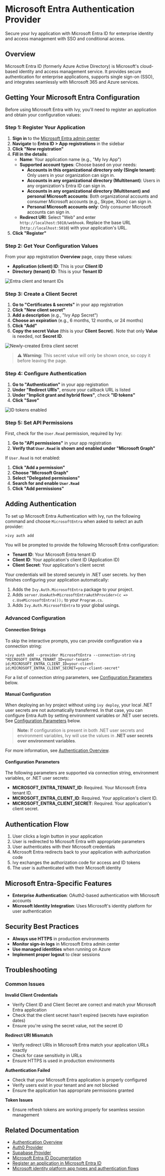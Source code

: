 # Microsoft Entra Authentication Provider

<Ingress>
Secure your Ivy application with Microsoft Entra ID for enterprise identity and access management with SSO and conditional access.
</Ingress>

## Overview

Microsoft Entra ID (formerly Azure Active Directory) is Microsoft's cloud-based identity and access management service. It provides secure authentication for enterprise applications, supports single sign-on (SSO), and integrates seamlessly with Microsoft 365 and Azure services.

## Getting Your Microsoft Entra Configuration

Before using Microsoft Entra with Ivy, you'll need to register an application and obtain your configuration values:

### Step 1: Register Your Application

1. **Sign in** to the [Microsoft Entra admin center](https://entra.microsoft.com)
2. **Navigate** to **Entra ID > App registrations** in the sidebar
3. **Click "New registration"**
4. **Fill in the details**:
   - **Name**: Your application name (e.g., "My Ivy App")
   - **Supported account types**: Choose based on your needs:
     - **Accounts in this organizational directory only (Single tenant)**: Only users in your organization can sign in.
     - **Accounts in any organizational directory (Multitenant)**: Users in any organization's Entra ID can sign in.
     - **Accounts in any organizational directory (Multitenant) and personal Microsoft accounts**: Both organizational accounts and consumer Microsoft accounts (e.g., Skype, Xbox) can sign in.
     - **Personal Microsoft accounts only**: Only consumer Microsoft accounts can sign in.
   - **Redirect URI**: Select "Web" and enter `http://localhost:5010/webhook`. Replace the base URL (`http://localhost:5010`) with your application's URL.
5. **Click "Register"**

### Step 2: Get Your Configuration Values

From your app registration **Overview** page, copy these values:

- **Application (client) ID**: This is your **Client ID**
- **Directory (tenant) ID**: This is your **Tenant ID**

![Entra client and tenant IDs](assets/entra_client_and_tenant_ids.webp "Entra client and tenant IDs")

### Step 3: Create a Client Secret

1. **Go to "Certificates & secrets"** in your app registration
2. **Click "New client secret"**
3. **Add a description** (e.g., "Ivy App Secret")
4. **Choose an expiration** (e.g., 6 months, 12 months, or 24 months)
5. **Click "Add"**
6. **Copy the secret Value** (this is your **Client Secret**). Note that only **Value** is needed, not **Secret ID**.

![Newly-created Entra client secret](assets/entra_client_secret.webp "Newly-created Entra client secret")

> ⚠️ **Warning:** This secret value will only be shown once, so copy it before leaving the page.

### Step 4: Configure Authentication

1. **Go to "Authentication"** in your app registration
2. **Under "Redirect URIs"**, ensure your callback URL is listed
3. **Under "Implicit grant and hybrid flows"**, check **"ID tokens"**
4. **Click "Save"**

![ID tokens enabled](assets/entra_id_tokens_enabled.webp "ID tokens enabled")

### Step 5: Set API Permissions

First, check for the `User.Read` permission, required by Ivy:
1. **Go to "API permissions"** in your app registration
2. **Verify that `User.Read` is shown and enabled under "Microsoft Graph"**

If `User.Read` is not enabled:
1. **Click "Add a permission"**
2. **Choose "Microsoft Graph"**
3. **Select "Delegated permissions"**
4. **Search for and enable `User.Read`**
5. **Click "Add permissions"**

## Adding Authentication

To set up Microsoft Entra Authentication with Ivy, run the following command and choose `MicrosoftEntra` when asked to select an auth provider:

```terminal
>ivy auth add
```

You will be prompted to provide the following Microsoft Entra configuration:

- **Tenant ID**: Your Microsoft Entra tenant ID
- **Client ID**: Your application's client ID (Application ID)
- **Client Secret**: Your application's client secret

Your credentials will be stored securely in .NET user secrets. Ivy then finishes configuring your application automatically:

1. Adds the `Ivy.Auth.MicrosoftEntra` package to your project.
2. Adds `server.UseAuth<MicrosoftEntraAuthProvider>(c => c.UseMicrosoftEntra());` to your `Program.cs`.
3. Adds `Ivy.Auth.MicrosoftEntra` to your global usings.

### Advanced Configuration

#### Connection Strings

To skip the interactive prompts, you can provide configuration via a connection string:

```terminal
>ivy auth add --provider MicrosoftEntra --connection-string "MICROSOFT_ENTRA_TENANT_ID=your-tenant-id;MICROSOFT_ENTRA_CLIENT_ID=your-client-id;MICROSOFT_ENTRA_CLIENT_SECRET=your-client-secret"
```

For a list of connection string parameters, see [Configuration Parameters](#configuration-parameters) below.

#### Manual Configuration

When deploying an Ivy project without using `ivy deploy`, your local .NET user secrets are not automatically transferred. In that case, you can configure Entra Auth by setting environment variables or .NET user secrets. See [Configuration Parameters](#configuration-parameters) below.

> **Note:** If configuration is present in both .NET user secrets and environment variables, Ivy will use the values in **.NET user secrets over environment variables**.

For more information, see [Authentication Overview](Overview.md).

#### Configuration Parameters

The following parameters are supported via connection string, environment variables, or .NET user secrets:

- **MICROSOFT_ENTRA_TENANT_ID**: Required. Your Microsoft Entra tenant ID.
- **MICROSOFT_ENTRA_CLIENT_ID**: Required. Your application's client ID.
- **MICROSOFT_ENTRA_CLIENT_SECRET**: Required. Your application's client secret.

## Authentication Flow

1. User clicks a login button in your application
2. User is redirected to Microsoft Entra with appropriate parameters
3. User authenticates with their Microsoft credentials
4. Microsoft Entra redirects back to your application with authorization code
5. Ivy exchanges the authorization code for access and ID tokens
6. The user is authenticated with their Microsoft identity

## Microsoft Entra-Specific Features

- **Enterprise Authentication**: OAuth2-based authentication with Microsoft accounts
- **Microsoft Identity Integration**: Uses Microsoft's identity platform for user authentication

## Security Best Practices

- **Always use HTTPS** in production environments
- **Monitor sign-in logs** in Microsoft Entra admin center
- **Use managed identities** when running on Azure
- **Implement proper logout** to clear sessions

## Troubleshooting

### Common Issues

**Invalid Client Credentials**
- Verify Client ID and Client Secret are correct and match your Microsoft Entra application
- Check that the client secret hasn't expired (secrets have expiration dates)
- Ensure you're using the secret value, not the secret ID

**Redirect URI Mismatch**
- Verify redirect URIs in Microsoft Entra match your application URLs exactly
- Check for case sensitivity in URLs
- Ensure HTTPS is used in production environments

**Authentication Failed**
- Check that your Microsoft Entra application is properly configured
- Verify users exist in your tenant and are not blocked
- Ensure the application has appropriate permissions granted

**Token Issues**
- Ensure refresh tokens are working properly for seamless session management

## Related Documentation

- [Authentication Overview](Overview.md)
- [Auth0 Provider](Auth0.md)
- [Supabase Provider](Supabase.md)
- [Microsoft Entra ID Documentation](https://learn.microsoft.com/en-us/entra/identity/)
- [Register an application in Microsoft Entra ID](https://learn.microsoft.com/en-us/entra/identity-platform/quickstart-register-app)
- [Microsoft identity platform app types and authentication flows](https://learn.microsoft.com/en-us/entra/identity-platform/authentication-flows-app-scenarios)